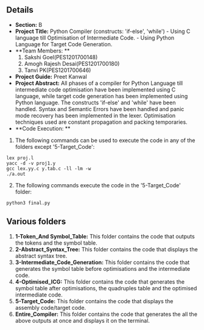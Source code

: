 ## Details
+ **Section:** B
+ **Project Title:** Python Compiler (constructs: 'if-else', 'while') 
	       - Using C language till Optimisation of Intermediate Code.
	       - Using Python Language for Target Code Generation.
+ **Team Members: **
   1) Sakshi Goel(PES1201700148)
   2) Amogh Rajesh Desai(PES1201700180)
   3) Tanvi PK(PES1201700646)
+ **Project Guide:** Preet Kanwal
+ **Project Abstract:** All phases of a compiler for Python Language till intermediate code optimisation have been implemented using C language, while target code generation has been implemented using Python language. The constructs 'if-else' and 'while' have been handled. Syntax and Semantic Errors have been handled and panic mode recovery has been implemented in the lexer. Optimisation techniques used are constant propagation and packing temporaries.
+ **Code Execution:  **
1) The following commands can be used to execute the code in any of the folders except '5-Target_Code':
```
lex proj.l
yacc -d -v proj1.y
gcc lex.yy.c y.tab.c -ll -lm -w
./a.out
```
2) The following commands execute the code in the '5-Target_Code' folder:
```
python3 final.py
```

## Various folders
1) **1-Token_And Symbol_Table:** This folder contains the code that outputs the tokens and the symbol table.
2) **2-Abstract_Syntax_Tree:** This folder contains the code that displays the abstract syntax tree.
3) **3-Intermediate_Code_Generation:** This folder contains the code that generates the symbol table before optimisations and the intermediate code.
4) **4-Optimised_ICG:** This folder contains the code that generates the symbol table after optimisations, the quadruples table and the optimised intermediate code.
5) **5-Target_Code:** This folder contains the code that displays the assembly code/target code.
6) **Entire_Compiler:** This folder contains the code that generates the all the above outputs at once and displays it on the terminal.
